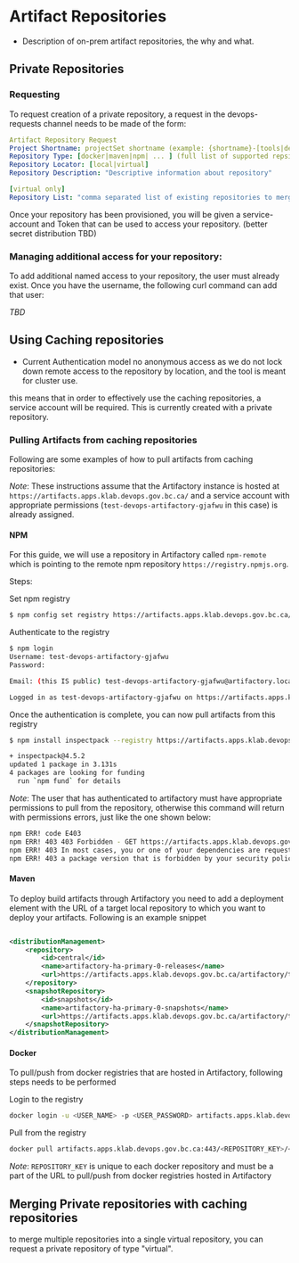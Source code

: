 
# Artifact Repositories

- Description of on-prem artifact repositories, the why and what.

## Private Repositories

### Requesting

To request creation of a private repository, a request in the devops-requests channel needs to be made of the form:

``` yaml
Artifact Repository Request
Project Shortname: projectSet shortname (example: {shortname}-[tools|dev|test|prod])
Repository Type: [docker|maven|npm| ... ] (full list of supported repsitories TBD)
Repository Locator: [local|virtual]
Repository Description: "Descriptive information about repository"

[virtual only]
Repository List: "comma separated list of existing repositories to merge, must all be of same type"
```

Once your repository has been provisioned, you will be given a service-account and Token that can be used to access your repository.  (better secret distribution TBD)

### Managing additional access for your repository:

To add additional named access to your repository, the user must already exist.  Once you have the username, the following curl command can add that user:

*TBD*

## Using Caching repositories
- Current Authentication model
no anonymous access as we do not lock down remote access to the repository by location, and the tool is meant for cluster use.

this means that in order to effectively use the caching repositories, a service account will be required.  This is currently created with a private repository.

### Pulling Artifacts from caching repositories

Following are some examples of how to pull artifacts from caching repositories:

*Note*: These instructions assume that the Artifactory instance is hosted at `https://artifacts.apps.klab.devops.gov.bc.ca/` and a service account with appropriate permissions (`test-devops-artifactory-gjafwu` in this case) is already assigned.

#### NPM

For this guide, we will use a repository in Artifactory called `npm-remote` which is pointing to the remote npm repository `https://registry.npmjs.org`.

Steps:

Set npm registry

```bash
$ npm config set registry https://artifacts.apps.klab.devops.gov.bc.ca/artifactory/api/npm/npm-remote/

```

Authenticate to the registry

```bash
$ npm login
Username: test-devops-artifactory-gjafwu
Password:

Email: (this IS public) test-devops-artifactory-gjafwu@artifactory.local

Logged in as test-devops-artifactory-gjafwu on https://artifacts.apps.klab.devops.gov.bc.ca/artifactory/api/npm/npm-remote/.
```

Once the authentication is complete, you can now pull artifacts from this registry

```bash
$ npm install inspectpack --registry https://artifacts.apps.klab.devops.gov.bc.ca/artifactory/api/npm/npm-remote/

+ inspectpack@4.5.2
updated 1 package in 3.131s
4 packages are looking for funding
  run `npm fund` for details
```
*Note*: The user that has authenticated to artifactory must have appropriate permissions to pull from the repository, otherwise this command will return with permissions errors, just like the one shown below:

```bash
npm ERR! code E403
npm ERR! 403 403 Forbidden - GET https://artifacts.apps.klab.devops.gov.bc.ca/artifactory/api/npm/npm-remote/inspectpack
npm ERR! 403 In most cases, you or one of your dependencies are requesting
npm ERR! 403 a package version that is forbidden by your security policy.
```

#### Maven

To deploy build artifacts through Artifactory you need to add a deployment element with the URL of a target local repository to which you want to deploy your artifacts. Following is an example snippet

```xml

<distributionManagement>
    <repository>
        <id>central</id>
        <name>artifactory-ha-primary-0-releases</name>
        <url>https://artifacts.apps.klab.devops.gov.bc.ca/artifactory/test-maven-repo</url>
    </repository>
    <snapshotRepository>
        <id>snapshots</id>
        <name>artifactory-ha-primary-0-snapshots</name>
        <url>https://artifacts.apps.klab.devops.gov.bc.ca/artifactory/test-maven-repo</url>
    </snapshotRepository>
</distributionManagement>


```

#### Docker

To pull/push from docker registries that are hosted in Artifactory, following steps needs to be performed

Login to the registry

```bash
docker login -u <USER_NAME> -p <USER_PASSWORD> artifacts.apps.klab.devops.gov.bc.ca:443

```

Pull from the registry

```bash
docker pull artifacts.apps.klab.devops.gov.bc.ca:443/<REPOSITORY_KEY>/<IMAGE>:<TAG>

```
*Note*: `REPOSITORY_KEY` is unique to each docker repository and must be a part of the URL to pull/push from docker registries hosted in Artifactory
## Merging Private repositories with caching repositories

to merge multiple repositories into a single virtual repository, you can request a private repository of type "virtual".

